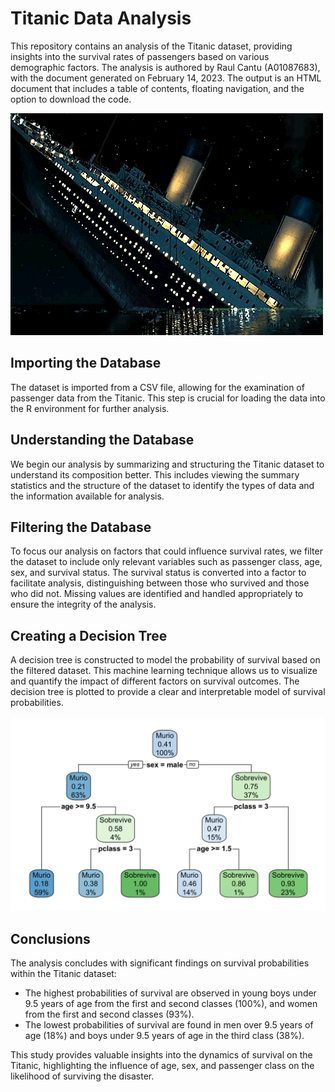 # Titanic Data Analysis

This repository contains an analysis of the Titanic dataset, providing insights into the survival rates of passengers based on various demographic factors. The analysis is authored by Raul Cantu (A01087683), with the document generated on February 14, 2023. The output is an HTML document that includes a table of contents, floating navigation, and the option to download the code.

![Titanic Dataset Visualization](titanic.gif)

## Importing the Database

The dataset is imported from a CSV file, allowing for the examination of passenger data from the Titanic. This step is crucial for loading the data into the R environment for further analysis.

## Understanding the Database

We begin our analysis by summarizing and structuring the Titanic dataset to understand its composition better. This includes viewing the summary statistics and the structure of the dataset to identify the types of data and the information available for analysis.

## Filtering the Database

To focus our analysis on factors that could influence survival rates, we filter the dataset to include only relevant variables such as passenger class, age, sex, and survival status. The survival status is converted into a factor to facilitate analysis, distinguishing between those who survived and those who did not. Missing values are identified and handled appropriately to ensure the integrity of the analysis.

## Creating a Decision Tree

A decision tree is constructed to model the probability of survival based on the filtered dataset. This machine learning technique allows us to visualize and quantify the impact of different factors on survival outcomes. The decision tree is plotted to provide a clear and interpretable model of survival probabilities.

![CART](CART_Completo.png)

## Conclusions

The analysis concludes with significant findings on survival probabilities within the Titanic dataset:

- The highest probabilities of survival are observed in young boys under 9.5 years of age from the first and second classes (100%), and women from the first and second classes (93%).
- The lowest probabilities of survival are found in men over 9.5 years of age (18%) and boys under 9.5 years of age in the third class (38%).

This study provides valuable insights into the dynamics of survival on the Titanic, highlighting the influence of age, sex, and passenger class on the likelihood of surviving the disaster.
